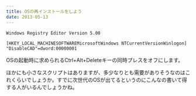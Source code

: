 ```yaml
---
title: OSの再インストールをしよう
date: 2013-05-13
---
```


```
Windows Registry Editor Version 5.00

[HKEY_LOCAL_MACHINESOFTWAREMicrosoftWindows NTCurrentVersionWinlogon]
"DisableCAD"=dword:00000001
```

OSの起動時に求められるCtrl+Alt+Deleteキーの同時プレスをオフにします。

ほかにも小さなスクリプトはありますが、多少なりとも需要がありそうなのはこれくらいでしょうか。すでに次世代のOSが出てるというのにこんなの書いて得する人がいるんでしょうかね。
